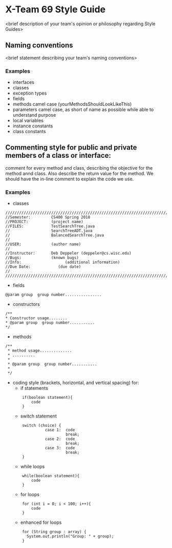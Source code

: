 # X-Team 69 Style Guide

<brief description of your team's opinion or philosophy regarding Style Guides>

## Naming conventions

<brief statement describing your team's naming conventions>

### Examples
* interfaces
* classes
* exception types
* fields
* methods camel case (yourMethodsShouldLookLikeThis)
* parameters camel case, as short of name as possible while able to understand purpose
* local variables 
* instance constants
* class constants

## Commenting style for public and private members of a class or interface:

comment for every method and class, describing the objective for the method annd class. Also describe the return value for the method.
We should have the in-line comment to explain the code we use.

### Examples

* classes
```
/////////////////////////////////////////////////////////////////////////////
//Semester:         CS400 Spring 2018
//PROJECT:          (project name)
//FILES:            TestSearchTree.java
//                  SearchTreeADT.java
//                  BalancedSearchTree.java
//
//USER:             (author name)
//
//Instructor:       Deb Deppeler (deppeler@cs.wisc.edu)
//Bugs:             (known bugs)
//Info:			          (additional information)
//Due Date:		       (due date)
//
////////////////////////////////////////////////////////////////////////////
```
* fields
```
@param group  group number................
```
* constructors
```
/**
* Constructor usage........
* @param group  group number...........
*/
```
* methods
```
/**
 * method usage.............. 
 * ..........
 *
 * @param group  group number...........
 *
 */
```
* coding style (brackets, horizontal, and vertical spacing) for:
  * if statements
  ```
      if(boolean statement){
          code
      }
  ```
  * switch statement
  ```
      switch (choice) {
                case 1:  code
                         break;
                case 2:  code
                         break;
                case 3:  code
                         break;
      }
  ```
  * while loops
  ```
      while(boolean statement){
          code
      }
  ```
  * for loops
  ```
      for (int i = 0; i < 100; i++){
          code
      }
  ```
  * enhanced for loops
  ```
      for (String group : array) {
        System.out.println("Group: " + group);
      }
  ```
